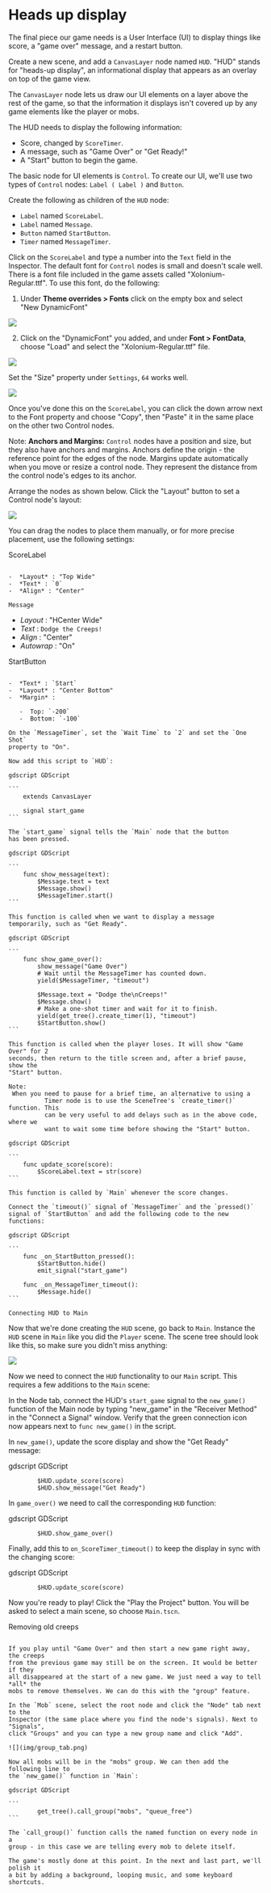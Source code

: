 

Heads up display
================

The final piece our game needs is a User Interface (UI) to display things like
score, a "game over" message, and a restart button.

Create a new scene, and add a `CanvasLayer` node named
`HUD`. "HUD" stands for "heads-up display", an informational display that
appears as an overlay on top of the game view.

The `CanvasLayer` node lets us draw our UI elements on
a layer above the rest of the game, so that the information it displays isn't
covered up by any game elements like the player or mobs.

The HUD needs to display the following information:

- Score, changed by `ScoreTimer`.
- A message, such as "Game Over" or "Get Ready!"
- A "Start" button to begin the game.

The basic node for UI elements is `Control`. To create our
UI, we'll use two types of `Control` nodes: `Label
( Label )` and `Button`.

Create the following as children of the `HUD` node:

- `Label` named `ScoreLabel`.
- `Label` named `Message`.
- `Button` named `StartButton`.
- `Timer` named `MessageTimer`.

Click on the `ScoreLabel` and type a number into the `Text` field in the
Inspector. The default font for `Control` nodes is small and doesn't scale
well. There is a font file included in the game assets called
"Xolonium-Regular.ttf". To use this font, do the following:

1. Under **Theme overrides > Fonts** click on the empty box and select "New DynamicFont"

![](img/custom_font1.png)

2. Click on the "DynamicFont" you added, and under **Font > FontData**,
   choose "Load" and select the "Xolonium-Regular.ttf" file.

![](img/custom_font2.png)

Set the "Size" property under `Settings`, `64` works well.

![](img/custom_font3.png)

Once you've done this on the `ScoreLabel`, you can click the down arrow next
to the Font property and choose "Copy", then "Paste" it in the same place
on the other two Control nodes.

Note:
 **Anchors and Margins:** `Control` nodes have a position and size,
          but they also have anchors and margins. Anchors define the origin -
          the reference point for the edges of the node. Margins update
          automatically when you move or resize a control node. They represent
          the distance from the control node's edges to its anchor.

Arrange the nodes as shown below. Click the "Layout" button to set a Control
node's layout:

![](img/ui_anchor.png)

You can drag the nodes to place them manually, or for more precise placement,
use the following settings:

ScoreLabel
~~~~~~~~~~

-  *Layout* : "Top Wide"
-  *Text* : `0`
-  *Align* : "Center"

Message
~~~~~~~~~~~~

-  *Layout* : "HCenter Wide"
-  *Text* : `Dodge the Creeps!`
-  *Align* : "Center"
-  *Autowrap* : "On"

StartButton
~~~~~~~~~~~

-  *Text* : `Start`
-  *Layout* : "Center Bottom"
-  *Margin* :

   -  Top: `-200`
   -  Bottom: `-100`

On the `MessageTimer`, set the `Wait Time` to `2` and set the `One Shot`
property to "On".

Now add this script to `HUD`:

gdscript GDScript

```
    extends CanvasLayer

    signal start_game
```

The `start_game` signal tells the `Main` node that the button
has been pressed.

gdscript GDScript

```
    func show_message(text):
        $Message.text = text
        $Message.show()
        $MessageTimer.start()
```

This function is called when we want to display a message
temporarily, such as "Get Ready".

gdscript GDScript

```
    func show_game_over():
        show_message("Game Over")
        # Wait until the MessageTimer has counted down.
        yield($MessageTimer, "timeout")

        $Message.text = "Dodge the\nCreeps!"
        $Message.show()
        # Make a one-shot timer and wait for it to finish.
        yield(get_tree().create_timer(1), "timeout")
        $StartButton.show()
```

This function is called when the player loses. It will show "Game Over" for 2
seconds, then return to the title screen and, after a brief pause, show the
"Start" button.

Note:
 When you need to pause for a brief time, an alternative to using a
          Timer node is to use the SceneTree's `create_timer()` function. This
          can be very useful to add delays such as in the above code, where we
          want to wait some time before showing the "Start" button.

gdscript GDScript

```
    func update_score(score):
        $ScoreLabel.text = str(score)
```

This function is called by `Main` whenever the score changes.

Connect the `timeout()` signal of `MessageTimer` and the `pressed()`
signal of `StartButton` and add the following code to the new functions:

gdscript GDScript

```
    func _on_StartButton_pressed():
        $StartButton.hide()
        emit_signal("start_game")

    func _on_MessageTimer_timeout():
        $Message.hide()
```

Connecting HUD to Main
~~~~~~~~~~~~~~~~~~~~~~

Now that we're done creating the `HUD` scene, go back to `Main`. Instance
the `HUD` scene in `Main` like you did the `Player` scene. The scene tree
should look like this, so make sure you didn't miss anything:

![](img/completed_main_scene.png)

Now we need to connect the `HUD` functionality to our `Main` script. This
requires a few additions to the `Main` scene:

In the Node tab, connect the HUD's `start_game` signal to the `new_game()`
function of the Main node by typing "new_game" in the "Receiver Method" in the
"Connect a Signal" window. Verify that the green connection icon now appears
next to `func new_game()` in the script.

In `new_game()`, update the score display and show the "Get Ready" message:

gdscript GDScript

```
        $HUD.update_score(score)
        $HUD.show_message("Get Ready")
```

In `game_over()` we need to call the corresponding `HUD` function:

gdscript GDScript

```
        $HUD.show_game_over()
```

Finally, add this to `on_ScoreTimer_timeout()` to keep the display in sync
with the changing score:

gdscript GDScript

```
        $HUD.update_score(score)
```

Now you're ready to play! Click the "Play the Project" button. You will be asked
to select a main scene, so choose `Main.tscn`.

Removing old creeps
~~~~~~~~~~~~~~~~~~~

If you play until "Game Over" and then start a new game right away, the creeps
from the previous game may still be on the screen. It would be better if they
all disappeared at the start of a new game. We just need a way to tell *all* the
mobs to remove themselves. We can do this with the "group" feature.

In the `Mob` scene, select the root node and click the "Node" tab next to the
Inspector (the same place where you find the node's signals). Next to "Signals",
click "Groups" and you can type a new group name and click "Add".

![](img/group_tab.png)

Now all mobs will be in the "mobs" group. We can then add the following line to
the `new_game()` function in `Main`:

gdscript GDScript

```
        get_tree().call_group("mobs", "queue_free")
```

The `call_group()` function calls the named function on every node in a
group - in this case we are telling every mob to delete itself.

The game's mostly done at this point. In the next and last part, we'll polish it
a bit by adding a background, looping music, and some keyboard shortcuts.
